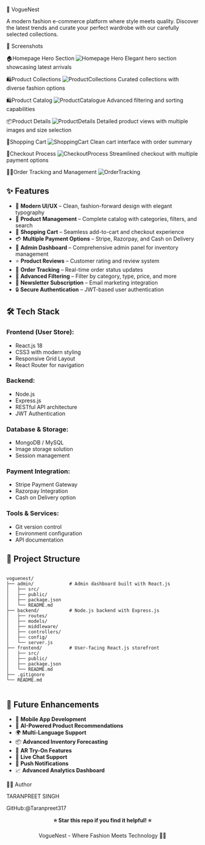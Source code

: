 👗 VogueNest

A modern fashion e-commerce platform where style meets quality. Discover the latest trends and curate your perfect wardrobe with our carefully selected collections.

📸 Screenshots

🏠Homepage Hero Section
![Homepage Hero](./Screenshots/homepage-hero.png)
Elegant hero section showcasing latest arrivals

🛍️Product Collections
![ProductCollections](./Screenshots/product-collections.png)
Curated collections with diverse fashion options

🛍️Product Catalog
![ProductCatalogue](./Screenshots/product-catalog2.png)
Advanced filtering and sorting capabilities

📦Product Details
![ProductDetails](./Screenshots/product-details.png)
Detailed product views with multiple images and size selection

🛒Shopping Cart
![ShoppingCart](./Screenshots/shopping-cart.png)
Clean cart interface with order summary

🧾Checkout Process
![CheckoutProcess](./Screenshots/checkout-process.png)
Streamlined checkout with multiple payment options

🧑‍💼Order Tracking and Management
![OrderTracking](./Screenshots/checkout-process2.png)

<h2>✨ Features</h2>
<ul>
  <li>🎨 <strong>Modern UI/UX</strong> – Clean, fashion-forward design with elegant typography</li>
  <li>👕 <strong>Product Management</strong> – Complete catalog with categories, filters, and search</li>
  <li>🛒 <strong>Shopping Cart</strong> – Seamless add-to-cart and checkout experience</li>
  <li>💳 <strong>Multiple Payment Options</strong> – Stripe, Razorpay, and Cash on Delivery</li>
  <li>🔐 <strong>Admin Dashboard</strong> – Comprehensive admin panel for inventory management</li>
  <li>⭐ <strong>Product Reviews</strong> – Customer rating and review system</li>
  <li>🚚 <strong>Order Tracking</strong> – Real-time order status updates</li>
  <li>🎯 <strong>Advanced Filtering</strong> – Filter by category, type, price, and more</li>
  <li>💌 <strong>Newsletter Subscription</strong> – Email marketing integration</li>
  <li>🔒 <strong>Secure Authentication</strong> – JWT-based user authentication</li>
</ul>


<h2>🛠️ Tech Stack</h2>

<h3>Frontend (User Store):</h3>
<ul>
  <li>React.js 18</li>
  <li>CSS3 with modern styling</li>
  <li>Responsive Grid Layout</li>
  <li>React Router for navigation</li>
</ul>

<h3>Backend:</h3>
<ul>
  <li>Node.js</li>
  <li>Express.js</li>
  <li>RESTful API architecture</li>
  <li>JWT Authentication</li>
</ul>

<h3>Database & Storage:</h3>
<ul>
  <li>MongoDB / MySQL</li>
  <li>Image storage solution</li>
  <li>Session management</li>
</ul>

<h3>Payment Integration:</h3>
<ul>
  <li>Stripe Payment Gateway</li>
  <li>Razorpay Integration</li>
  <li>Cash on Delivery option</li>
</ul>

<h3>Tools & Services:</h3>
<ul>
  <li>Git version control</li>
  <li>Environment configuration</li>
  <li>API documentation</li>
</ul>


<h2>📁 Project Structure</h2>

<pre>
<code>
voguenest/
├── admin/             # Admin dashboard built with React.js
│   ├── src/
│   ├── public/
│   ├── package.json
│   └── README.md
├── backend/           # Node.js backend with Express.js
│   ├── routes/
│   ├── models/
│   ├── middleware/
│   ├── controllers/
│   ├── config/
│   └── server.js
├── frontend/          # User-facing React.js storefront
│   ├── src/
│   ├── public/
│   ├── package.json
│   └── README.md
├── .gitignore
└── README.md
</code>
</pre>

<h2>🔮 Future Enhancements</h2>
<ul>
  <li>📱 <strong>Mobile App Development</strong></li>
  <li>🤖 <strong>AI-Powered Product Recommendations</strong></li>
  <li>🌍 <strong>Multi-Language Support</strong></li>
  <li>📦 <strong>Advanced Inventory Forecasting</strong></li>
  <li>🎨 <strong>AR Try-On Features</strong></li>
  <li>💬 <strong>Live Chat Support</strong></li>
  <li>🔔 <strong>Push Notifications</strong></li>
  <li>📈 <strong>Advanced Analytics Dashboard</strong></li>
</ul>

👨‍💻 Author
<p>TARANPREET SINGH</p>
<p>GitHub:@Taranpreet317</p>


<div align="center">
  <strong>⭐ Star this repo if you find it helpful! ⭐</strong>
<br><br>
VogueNest - Where Fashion Meets Technology 👗✨
</div>

